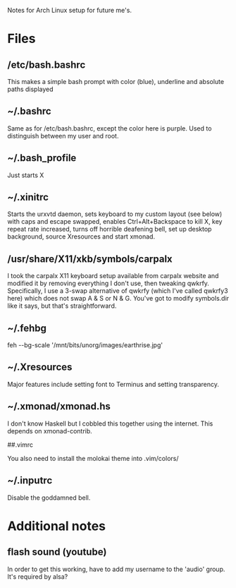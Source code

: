 Notes for Arch Linux setup for future me's.

# Files
## /etc/bash.bashrc

This makes a simple bash prompt with color (blue), underline and absolute paths displayed

## ~/.bashrc

Same as for /etc/bash.bashrc, except the color here is purple. Used to distinguish between my user and root.


## ~/.bash_profile
Just starts X

## ~/.xinitrc

Starts the urxvtd daemon, sets keyboard to my custom layout (see below) with caps and escape swapped, enables Ctrl+Alt+Backspace to kill X, key repeat rate increased, turns off horrible deafening bell, set up desktop background, source Xresources and start xmonad.

## /usr/share/X11/xkb/symbols/carpalx

I took the carpalx X11 keyboard setup available from carpalx website and modified it by removing everything I don't use, then tweaking qwkrfy. Specifically, I use a 3-swap alternative of qwkrfy (which I've called qwkrfy3 here) which does not swap A & S or N & G. You've got to modify symbols.dir like it says, but that's straightforward.

## ~/.fehbg

feh --bg-scale '/mnt/bits/unorg/images/earthrise.jpg'

## ~/.Xresources

Major features include setting font to Terminus and setting transparency.

## ~/.xmonad/xmonad.hs

I don't know Haskell but I cobbled this together using the internet. This depends on xmonad-contrib.

##.vimrc

You also need to install the molokai theme into .vim/colors/

## ~/.inputrc

Disable the goddamned bell.

# Additional notes
## flash sound (youtube)
In order to get this working, have to add my username to the 'audio' group. It's required by alsa?
